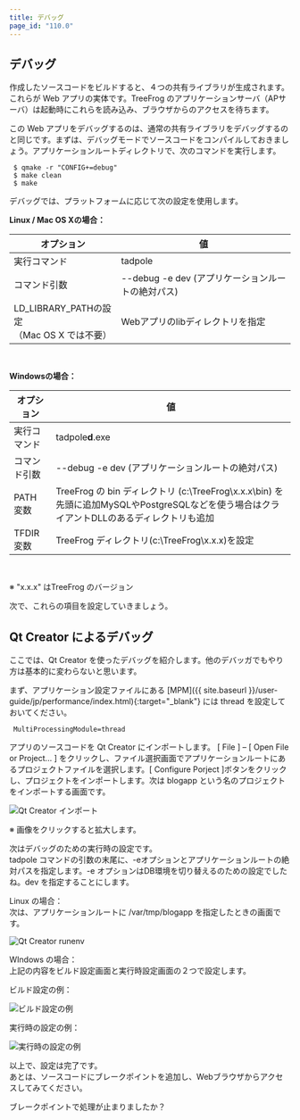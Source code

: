 ```yaml
---
title: デバッグ
page_id: "110.0"
---
```


## デバッグ

作成したソースコードをビルドすると、４つの共有ライブラリが生成されます。これらが Web アプリの実体です。TreeFrog のアプリケーションサーバ（APサーバ）は起動時にこれらを読み込み、ブラウザからのアクセスを待ちます。

この Web アプリをデバッグするのは、通常の共有ライブラリをデバッグするのと同じです。まずは、デバッグモードでソースコードをコンパイルしておきましょう。アプリケーションルートディレクトリで、次のコマンドを実行します。

```
 $ qmake -r "CONFIG+=debug"
 $ make clean
 $ make
```

デバッグでは、プラットフォームに応じて次の設定を使用します。

<div class="center aligned" markdown="1">

**Linux / Mac OS Xの場合：**

</div>

<div class="table-div" markdown="1">

| オプション                                                | 値                                          |
|-------------------------------------------------------|------------------------------------------------|
| 実行コマンド                                                 | tadpole                                        |
| コマンド引数                                      | \--debug -e dev (アプリケーションルートの絶対パス) |
| LD_LIBRARY_PATHの設定<br>（Mac OS X では不要） | Webアプリのlibディレクトリを指定  |
 
</div>
<br>
<div class="center aligned" markdown="1">

**Windowsの場合：**

</div>

<div class="table-div" markdown="1">

| オプション           | 値                                                                                                                                                                                |
|------------------|--------------------------------------------------------------------------------------------------------------------------------------------------------------------------------------|
|  実行コマンド           | tadpole**d**.exe                                                                                                                                                                         |
| コマンド引数 | \--debug -e dev (アプリケーションルートの絶対パス)                                                                                                                                      |
| PATH 変数    | TreeFrog の bin ディレクトリ (c:\TreeFrog\x.x.x\bin) を先頭に追加MySQLやPostgreSQLなどを使う場合はクライアントDLLのあるディレクトリも追加 |
| TFDIR 変数   | TreeFrog ディレクトリ(c:\TreeFrog\x.x.x)を設定 |

</div><br>

※ "x.x.x" はTreeFrog のバージョン

次で、これらの項目を設定していきましょう。
 
## Qt Creator によるデバッグ

ここでは、Qt Creator を使ったデバッグを紹介します。他のデバッガでもやり方は基本的に変わらないと思います。

まず、アプリケーション設定ファイルにある [MPM]({{ site.baseurl }}/user-guide/jp/performance/index.html){:target="_blank"} には thread を設定しておいてください。

```
 MultiProcessingModule=thread
```

アプリのソースコードを Qt Creator にインポートします。 [ File ] – [ Open File or Project... ] をクリックし、ファイル選択画面でアプリケーションルートにあるプロジェクトファイルを選択します。[ Configure Porject ]ボタンをクリックし、プロジェクトをインポートします。次は blogapp という名のプロジェクトをインポートする画面です。

![Qt Creator インポート](http://www.treefrogframework.org/wp-content/uploads/2012/12/QtCreator-import.png "Qt Creator インポート")

※ 画像をクリックすると拡大します。

次はデバッグのための実行時の設定です。<br>
tadpole コマンドの引数の末尾に、-eオプションとアプリケーションルートの絶対パスを指定します。-e オプションはDB環境を切り替えるのための設定でしたね。dev を指定することにします。
 
Linux の場合：<br>
次は、アプリケーションルートに /var/tmp/blogapp を指定したときの画面です。

![Qt Creator runenv](http://www.treefrogframework.org/wp-content/uploads/QtCreator-runenv(1).png "Qt Creator runenv")

WIndows の場合：<br>
上記の内容をビルド設定画面と実行時設定画面の２つで設定します。

ビルド設定の例：

![ビルド設定の例](http://www.treefrogframework.org/wp-content/uploads/2012/12/QtCreator-build-settings-win.png "ビルド設定の例")

実行時の設定の例：

![実行時の設定の例](http://www.treefrogframework.org/wp-content/uploads/QtCreator-run-settings-win.png "実行時の設定の例")
 
以上で、設定は完了です。<br>
あとは、ソースコードにブレークポイントを追加し、Webブラウザからアクセスしてみてください。

ブレークポイントで処理が止まりましたか？